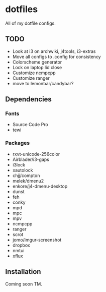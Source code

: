 dotfiles
========

All of my dotfile configs.

## TODO

- Look at i3 on archwiki, j4tools, i3-extras
- Move all configs to .config for consistency
- Colorscheme generator
- Lock on laptop lid close
- Customize ncmpcpp
- Customize ranger
- move to lemonbar/candybar?

## Dependencies

### Fonts
- Source Code Pro
- tewi

### Packages
- rxvt-unicode-256color
- Airblader/i3-gaps
- i3lock
- xautolock
- chjj/compton
- melek/dmenu2
- enkore/j4-dmenu-desktop
- dunst
- feh
- conky
- mpd
- mpc
- mpv
- ncmpcpp
- ranger
- scrot
- jomo/imgur-screenshot
- dropbox
- nmtui
- xflux

## Installation

Coming soon TM.
